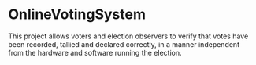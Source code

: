 # OnlineVotingSystem
This project allows voters and election observers to verify that votes have been recorded, tallied and declared correctly, in a manner independent from the hardware and software running the election. 
